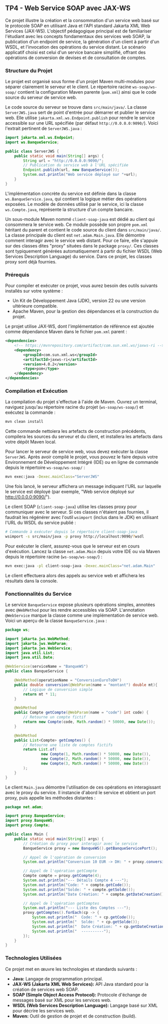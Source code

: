 ## TP4 - Web Service SOAP avec JAX-WS

Ce projet illustre la création et la consommation d'un service web basé sur le protocole SOAP en utilisant Java et l'API standard Jakarta XML Web Services (JAX-WS). L'objectif pédagogique principal est de familiariser l'étudiant avec les concepts fondamentaux des services web SOAP, la publication d'un endpoint de service, la génération d'un client à partir d'un WSDL, et l'invocation des opérations du service distant. Le scénario applicatif choisi est celui d'un service bancaire simplifié, offrant des opérations de conversion de devises et de consultation de comptes.

### Structure du Projet

Le projet est organisé sous forme d'un projet Maven multi-modules pour séparer clairement le serveur et le client. Le répertoire racine `ws-soap/ws-soap/` contient la configuration Maven parente (`pom.xml`) ainsi que le code source du serveur de service web.

Le code source du serveur se trouve dans `src/main/java/`. La classe `ServerJWS.java` sert de point d'entrée pour démarrer et publier le service web. Elle utilise `jakarta.xml.ws.Endpoint.publish` pour rendre le service accessible sur une URL spécifiée (par défaut `http://0.0.0.0:9090/`). Voici l'extrait pertinent de `ServerJWS.java` :

```java
import jakarta.xml.ws.Endpoint;
import ws.BanqueService;

public class ServerJWS {
    public static void main(String[] args) {
        String url = "http://0.0.0.0:9090/";
        // Publication du service web à l'URL spécifiée
        Endpoint.publish(url, new BanqueService());
        System.out.println("Web service déployé sur "+url);
    }
}
```

L'implémentation concrète du service est définie dans la classe `ws.BanqueService.java`, qui contient la logique métier des opérations exposées. Le modèle de données utilisé par le service, ici la classe `ws.Compte.java`, représente la structure d'un compte bancaire.

Un sous-module Maven nommé `client-soap-java` est dédié au client qui consommera le service web. Ce module possède son propre `pom.xml` héritant du parent et contient le code source du client dans `src/main/java/`. La classe principale du client est `net.adam.Main.java`. Elle démontre comment interagir avec le service web distant. Pour ce faire, elle s'appuie sur des classes dites "proxy" situées dans le package `proxy/`. Ces classes sont typiquement générées automatiquement à partir du fichier WSDL (Web Services Description Language) du service. Dans ce projet, les classes proxy sont déjà fournies.

### Prérequis

Pour compiler et exécuter ce projet, vous aurez besoin des outils suivants installés sur votre système :

*   Un Kit de Développement Java (JDK), version 22 ou une version ultérieure compatible.
*   Apache Maven, pour la gestion des dépendances et la construction du projet.

Le projet utilise JAX-WS, dont l'implémentation de référence est ajoutée comme dépendance Maven dans le fichier `pom.xml` parent :

```xml
<dependencies>
    <!-- https://mvnrepository.com/artifact/com.sun.xml.ws/jaxws-ri -->
    <dependency>
        <groupId>com.sun.xml.ws</groupId>
        <artifactId>jaxws-ri</artifactId>
        <version>4.0.2</version>
        <type>pom</type>
    </dependency>
</dependencies>
```

### Compilation et Exécution

La compilation du projet s'effectue à l'aide de Maven. Ouvrez un terminal, naviguez jusqu'au répertoire racine du projet (`ws-soap/ws-soap/`) et exécutez la commande :

```bash
mvn clean install
```

Cette commande nettoiera les artefacts de construction précédents, compilera les sources du serveur et du client, et installera les artefacts dans votre dépôt Maven local.

Pour lancer le serveur de service web, vous devez exécuter la classe `ServerJWS`. Après avoir compilé le projet, vous pouvez le faire depuis votre Environnement de Développement Intégré (IDE) ou en ligne de commande depuis le répertoire `ws-soap/ws-soap/` :

```bash
mvn exec:java -Dexec.mainClass="ServerJWS"
```

Une fois lancé, le serveur affichera un message indiquant l'URL sur laquelle le service est déployé (par exemple, "Web service déployé sur http://0.0.0.0:9090/").

Le client SOAP (`client-soap-java`) utilise les classes proxy pour communiquer avec le serveur. Si ces classes n'étaient pas fournies, il faudrait les régénérer avec l'outil `wsimport` (inclus dans le JDK) en utilisant l'URL du WSDL du service publié :

```bash
# Commande à exécuter depuis le répertoire client-soap-java
wsimport -s src/main/java -p proxy http://localhost:9090/?wsdl
```

Pour exécuter le client, assurez-vous que le serveur est en cours d'exécution. Lancez la classe `net.adam.Main` depuis votre IDE ou via Maven depuis le répertoire racine (`ws-soap/ws-soap/`) :

```bash
mvn exec:java -pl client-soap-java -Dexec.mainClass="net.adam.Main"
```

Le client effectuera alors des appels au service web et affichera les résultats dans la console.

### Fonctionnalités du Service

Le service `BanqueService` expose plusieurs opérations simples, annotées avec `@WebMethod` pour les rendre accessibles via SOAP. L'annotation `@WebService` marque la classe comme une implémentation de service web. Voici un aperçu de la classe `BanqueService.java` :

```java
package ws;

import jakarta.jws.WebMethod;
import jakarta.jws.WebParam;
import jakarta.jws.WebService;
import java.util.List;
import java.util.Date;

@WebService(serviceName = "BanqueWS")
public class BanqueService {

    @WebMethod(operationName = "ConversionEuroToDH")
    public double conversion(@WebParam(name = "montant") double mt){
        // Logique de conversion simple
        return mt * 11;
    }

    @WebMethod
    public Compte getCompte(@WebParam(name = "code") int code) {
        // Retourne un compte fictif
        return new Compte(code, Math.random() * 50000, new Date());
    }

    @WebMethod
    public List<Compte> getComptes() {
        // Retourne une liste de comptes fictifs
        return List.of(
                new Compte(1, Math.random() * 50000, new Date()),
                new Compte(2, Math.random() * 50000, new Date()),
                new Compte(3, Math.random() * 50000, new Date())
        );
    }
}
```

Le client `Main.java` démontre l'utilisation de ces opérations en interagissant avec le proxy du service. Il instancie d'abord le service et obtient un port proxy, puis appelle les méthodes distantes :

```java
package net.adam;

import proxy.BanqueService;
import proxy.BanqueWS;
import proxy.Compte;

public class Main {
    public static void main(String[] args) {
        // Création du proxy pour interagir avec le service
        BanqueService proxy = new BanqueWS().getBanqueServicePort();

        // Appel de l'opération de conversion
        System.out.println("Conversion 10 EUR -> DH: " + proxy.conversionEuroToDH(10));

        // Appel de l'opération getCompte
        Compte compte = proxy.getCompte(4);
        System.out.println("--- Détails Compte 4 ---");
        System.out.println("Code: " + compte.getCode());
        System.out.println("Solde: " + compte.getSolde());
        System.out.println("Date Création: " + compte.getDateCreation());

        // Appel de l'opération getComptes
        System.out.println("--- Liste des Comptes ---");
        proxy.getComptes().forEach(cp -> {
            System.out.println("  Code: " + cp.getCode());
            System.out.println("  Solde: " + cp.getSolde());
            System.out.println("  Date Création: " + cp.getDateCreation());
            System.out.println("  ----------");
        });
    }
}
```

### Technologies Utilisées

Ce projet met en œuvre les technologies et standards suivants :

*   **Java:** Langage de programmation principal.
*   **JAX-WS (Jakarta XML Web Services):** API Java standard pour la création de services web SOAP.
*   **SOAP (Simple Object Access Protocol):** Protocole d'échange de messages basé sur XML pour les services web.
*   **WSDL (Web Services Description Language):** Langage basé sur XML pour décrire les services web.
*   **Maven:** Outil de gestion de projet et de construction (build).

